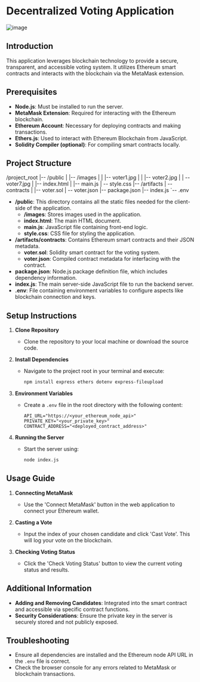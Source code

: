 # Decentralized Voting Application
![image](https://github.com/nimisha-verma34/Blockchain-Based-Voting-Application/assets/143775866/864fc689-68e7-4c70-880f-d6748952ba97)
## Introduction

This application leverages blockchain technology to provide a secure, transparent, and accessible voting system. It utilizes Ethereum smart contracts and interacts with the blockchain via the MetaMask extension.

## Prerequisites

- **Node.js**: Must be installed to run the server.
- **MetaMask Extension**: Required for interacting with the Ethereum blockchain.
- **Ethereum Account**: Necessary for deploying contracts and making transactions.
- **Ethers.js**: Used to interact with Ethereum Blockchain from JavaScript.
- **Solidity Compiler (optional)**: For compiling smart contracts locally.

## Project Structure

/project_root
|-- /public
| |-- /images
| | |-- voter1.jpg
| | |-- voter2.jpg
| | -- voter7.jpg | |-- index.html | |-- main.js | -- style.css
|-- /artifacts
| -- contracts | |-- voter.sol | -- voter.json
|-- package.json
|-- index.js
`-- .env


- **/public**: This directory contains all the static files needed for the client-side of the application.
  - **/images**: Stores images used in the application.
  - **index.html**: The main HTML document.
  - **main.js**: JavaScript file containing front-end logic.
  - **style.css**: CSS file for styling the application.
- **/artifacts/contracts**: Contains Ethereum smart contracts and their JSON metadata.
  - **voter.sol**: Solidity smart contract for the voting system.
  - **voter.json**: Compiled contract metadata for interfacing with the contract.
- **package.json**: Node.js package definition file, which includes dependency information.
- **index.js**: The main server-side JavaScript file to run the backend server.
- **.env**: File containing environment variables to configure aspects like blockchain connection and keys.

## Setup Instructions

1. **Clone Repository**
   - Clone the repository to your local machine or download the source code.

2. **Install Dependencies**
   - Navigate to the project root in your terminal and execute:
     ```bash
     npm install express ethers dotenv express-fileupload
     ```

3. **Environment Variables**
   - Create a `.env` file in the root directory with the following content:
     ```plaintext
     API_URL="https://<your_ethereum_node_api>"
     PRIVATE_KEY="<your_private_key>"
     CONTRACT_ADDRESS="<deployed_contract_address>"
     ```

4. **Running the Server**
   - Start the server using:
     ```bash
     node index.js
     ```

## Usage Guide

1. **Connecting MetaMask**
   - Use the 'Connect MetaMask' button in the web application to connect your Ethereum wallet.

2. **Casting a Vote**
   - Input the index of your chosen candidate and click 'Cast Vote'. This will log your vote on the blockchain.

3. **Checking Voting Status**
   - Click the 'Check Voting Status' button to view the current voting status and results.

## Additional Information

- **Adding and Removing Candidates**: Integrated into the smart contract and accessible via specific contract functions.
- **Security Considerations**: Ensure the private key in the server is securely stored and not publicly exposed.

## Troubleshooting

- Ensure all dependencies are installed and the Ethereum node API URL in the `.env` file is correct.
- Check the browser console for any errors related to MetaMask or blockchain transactions.

